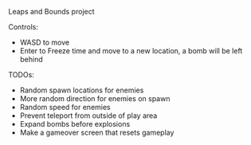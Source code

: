 Leaps and Bounds project

Controls: 
  - WASD to move
  - Enter to Freeze time and move to a new location, a bomb will be left behind

TODOs:
  - Random spawn locations for enemies
  - More random direction for enemies on spawn
  - Random speed for enemies
  - Prevent teleport from outside of play area
  - Expand bombs before explosions
  - Make a gameover screen that resets gameplay
